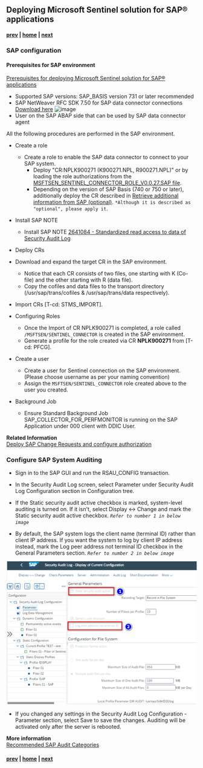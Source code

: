 ## Deploying Microsoft Sentinel solution for SAP® applications

#### [prev](./SentinelSAPSolution.md) | [home](./introduction.md)  | [next](./DataConnector.md)

### SAP configuration

#### Prerequisites for SAP environment

[Prerequisites for deploying Microsoft Sentinel solution for SAP® applications](https://learn.microsoft.com/en-us/azure/sentinel/sap/prerequisites-for-deploying-sap-continuous-threat-monitoring#create-and-configure-a-role-required)

- Supported SAP versions: SAP_BASIS version 731 or later recommended
- SAP NetWeaver RFC SDK 7.50 for SAP data connector connections [Download here](https://me.sap.com/notes/2573790)
  ![image](https://github.com/Azure/FTALive-Sessions/assets/57655797/389344f8-63b5-4002-b194-7e97f4e53f70)
- User on the SAP ABAP side that can be used by SAP data connector agent

All the following procedures are performed in the SAP environment.

- Create a role
  - Create a role to enable the SAP data connector to connect to your SAP system.
    - Deploy "CR:NPLK900271 (K900271.NPL, R900271.NPL)" or by loading the role authorizations from the [MSFTSEN_SENTINEL_CONNECTOR_ROLE_V0.0.27.SAP file](https://github.com/Azure/Azure-Sentinel/tree/master/Solutions/SAP/Sample%20Authorizations%20Role%20File).
    - Depending on the version of SAP Basis (740 or 750 or later), additionally deploy the CR described in [Retrieve additional information from SAP (optional)](https://learn.microsoft.com/en-us/azure/sentinel/sap/prerequisites-for-deploying-sap-continuous-threat-monitoring#retrieve-additional-information-from-sap-optional). `*Although it is described as "optional", please apply it`.

- Install SAP NOTE
  - Install SAP NOTE [2641084 - Standardized read access to data of Security Audit Log](https://me.sap.com/notes/2641084)
- Deploy CRs
- Download and expand the target CR in the SAP environment.
  - Notice that each CR consists of two files, one starting with K (Co-file) and the other starting with R (data file).
  - Copy the cofiles and data files to the transport directory (/usr/sap/trans/cofiles & /usr/sap/trans/data respectively).  
- Import CRs [T-cd: STMS_IMPORT].
- Configuring Roles
  - Once the Import of CR NPLK900271 is completed, a role called `/MSFTSEN/SENTINEL_CONNECTOR` is created in the SAP environment.
  - Generate a profile for the role created via CR **NPLK900271** from [T-cd: PFCG].
- Create a user
  - Create a user for Sentinel connection on the SAP environment. (Please choose username as per your naming convention)
  - Assign the `MSFTSEN/SENTINEL_CONNECTOR` role created above to the user you created.

- Background Job
  - Ensure Standard Background Job SAP_COLLECTOR_FOR_PERFMONITOR is running on the SAP Application under 000 client with DDIC User.


**Related Information** </br>
[Deploy SAP Change Requests and configure authorization](https://learn.microsoft.com/en-us/azure/sentinel/sap/preparing-sap)  


### Configure SAP System Auditing

- Sign in to the SAP GUI and run the RSAU_CONFIG transaction.

- In the Security Audit Log screen, select Parameter under Security Audit Log Configuration section in Configuration tree.

- If the Static security audit active checkbox is marked, system-level auditing is turned on. If it isn't, select Display <-> Change and mark the Static security audit active checkbox. *`Refer to number 1 in below image`*

- By default, the SAP system logs the client name (terminal ID) rather than client IP address. If you want the system to log by client IP address instead, mark the Log peer address not terminal ID checkbox in the General Parameters section. *`Refer to number 2 in below image`*

![RSAU_CONFIG](/content/sap-on-azure/images/RSAU_CONFIG.png)

- If you changed any settings in the Security Audit Log Configuration - Parameter section, select Save to save the changes. Auditing will be activated only after the server is rebooted.


**More information** </br>
[Recommended SAP Audit Categories](https://learn.microsoft.com/en-us/azure/sentinel/sap/configure-audit#recommended-audit-categories)
</br>
#### [prev](./SentinelSAPSolution.md) | [home](./introduction.md)  | [next](./DataConnector.md)
